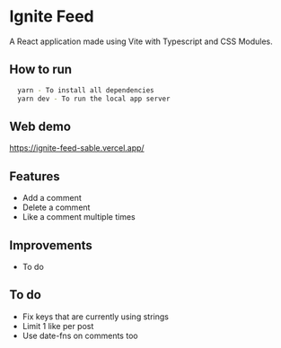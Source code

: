 
# Ignite Feed

A React application made using Vite with Typescript and CSS Modules.

## How to run

```bash
  yarn - To install all dependencies
  yarn dev - To run the local app server
```

## Web demo
https://ignite-feed-sable.vercel.app/

## Features

- Add a comment
- Delete a comment
- Like a comment multiple times

## Improvements
- To do

## To do

- Fix keys that are currently using strings
- Limit 1 like per post
- Use date-fns on comments too
